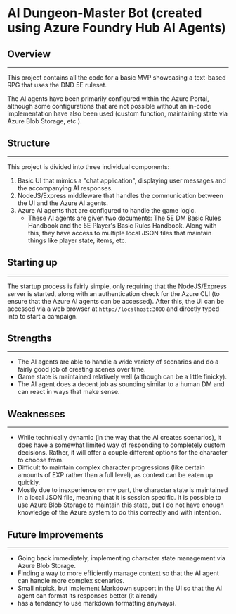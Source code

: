 # AI Dungeon-Master Bot (created using Azure Foundry Hub AI Agents)

## Overview

---
This project contains all the code for a basic MVP showcasing a text-based RPG that uses the DND 5E ruleset.

The AI agents have been primarily configured within the Azure Portal, although some configurations that are not possible
without an in-code implementation have also been used (custom function, maintaining state via Azure Blob Storage, etc.).

## Structure

---
This project is divided into three individual components:
1. Basic UI that mimics a "chat application", displaying user messages and the accompanying AI responses.
2. NodeJS/Express middleware that handles the communication between the UI and the Azure AI agents.
3. Azure AI agents that are configured to handle the game logic.
   - These AI agents are given two documents: The 5E DM Basic Rules Handbook and the 5E Player's Basic Rules Handbook.
   Along with this, they have access to multiple local JSON files that maintain things like player state, items, etc.

## Starting up

---
The startup process is fairly simple, only requiring that the NodeJS/Express server is started, along with an authentication
check for the Azure CLI (to ensure that the Azure AI agents can be accessed).
After this, the UI can be accessed via a web browser at `http://localhost:3000` and directly typed into to start a campaign.

## Strengths

---
- The AI agents are able to handle a wide variety of scenarios and do a fairly good job of creating scenes over time.
- Game state is maintained relatively well (although can be a little finicky).
- The AI agent does a decent job as sounding similar to a human DM and can react in ways that make sense.

## Weaknesses

---
- While technically dynamic (in the way that the AI creates scenarios), it does have a somewhat limited way of responding
to completely custom decisions. Rather, it will offer a couple different options for the character to choose from.
- Difficult to maintain complex character progressions (like certain amounts of EXP rather than a full level), as context can
be eaten up quickly.
- Mostly due to inexperience on my part, the character state is maintained in a local JSON file, meaning that it is session 
specific. It is possible to use Azure Blob Storage to maintain this state, but I do not have enough knowledge of the Azure system
to do this correctly and with intention.

## Future Improvements

---
- Going back immediately, implementing character state management via Azure Blob Storage.
- Finding a way to more efficiently manage context so that the AI agent can handle more complex scenarios.
- Small nitpick, but implement Markdown support in the UI so that the AI agent can format its responses better (it already
- has a tendancy to use markdown formatting anyways).

